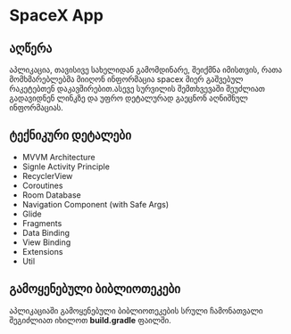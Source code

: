 # SpaceX App

## აღწერა
აპლიკაცია, თავისივე სახელიდან გამომდინარე, შეიქმნა იმისთვის, რათა მომხმარებლებმა მიიღონ ინფორმაცია spacex მიერ გაშვებულ რაკეტებთენ დაკავშირებით.ასევე სურვილის შემთხვევაში შეუძლიათ გადავიდნენ ლინკზე და უფრო დეტალურად გაეცნონ აღნიშნულ ინფორმაციას.

## ტექნიკური დეტალები
* MVVM Architecture
* Signle Activity Principle
* RecyclerView
* Coroutines
* Room Database
* Navigation Component (with Safe Args)
* Glide
* Fragments
* Data Binding
* View Binding
* Extensions
* Util


## გამოყენებული ბიბლიოთეკები
აპლიკაციაში გამოყენებული ბიბლიოთეკების სრული ჩამონათვალი შეგიძლიათ იხილოთ **build.gradle** ფაილში.